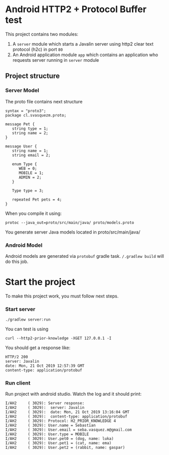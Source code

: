 # Android HTTP2 + Protocol Buffer test
This project contains two modules:
1. A `server` module which starts a Javalin server using http2 clear text protocol (h2c) in port `80`
2. An Android application module `app` which contains an application who requests server running in `server` module

## Project structure
### Server Model
The proto file contains next structure
```
syntax = "proto3";
package cl.svasquezm.proto;

message Pet {
   string type = 1;
   string name = 2;
}

message User {
   string name = 1;
   string email = 2;

   enum Type {
      WEB = 0;
      MOBILE = 1;
      ADMIN = 2;
   }

   Type type = 3;

   repeated Pet pets = 4;
}
```

When you compile it using:
```
protoc --java_out=proto/src/main/java/ proto/models.proto
```

You generate server Java models located in proto/src/main/java/

### Android Model
Android models are generated via `protobuf` gradle task. `/.gradlew build` will do this job.


# Start the project
To make this project work, you must follow next steps.

### Start server

```
./gradlew server:run
```

You can test is using
```
curl --http2-prior-knowledge -XGET 127.0.0.1 -I

```

You should get a response like:
```
HTTP/2 200
server: Javalin
date: Mon, 21 Oct 2019 12:57:39 GMT
content-type: application/protobuf
```

### Run client
Run project with android studio. Watch the log and it should print:
```
I/AH2     ( 3029): Server response:
I/AH2     ( 3029):  server: Javalin
I/AH2     ( 3029):  date: Mon, 21 Oct 2019 13:16:04 GMT
I/AH2     ( 3029):  content-type: application/protobuf
I/AH2     ( 3029): Protocol: H2_PRIOR_KNOWLEDGE 4
I/AH2     ( 3029): User.name = Sebastian
I/AH2     ( 3029): User.email = seba.vasquez.m@gmail.com
I/AH2     ( 3029): User.type = MOBILE
I/AH2     ( 3029): User.pet0 = (dog, name: luka)
I/AH2     ( 3029): User.pet1 = (cat, name: ema)
I/AH2     ( 3029): User.pet2 = (rabbit, name: gaspar)
```